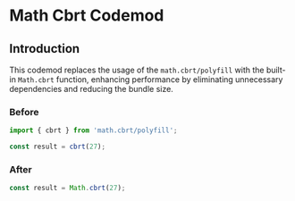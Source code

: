 # Math Cbrt Codemod

## Introduction

This codemod replaces the usage of the `math.cbrt/polyfill` with the built-in `Math.cbrt` function, enhancing performance by eliminating unnecessary dependencies and reducing the bundle size.

### Before

```javascript
import { cbrt } from 'math.cbrt/polyfill';

const result = cbrt(27);
```

### After

```javascript
const result = Math.cbrt(27);
```